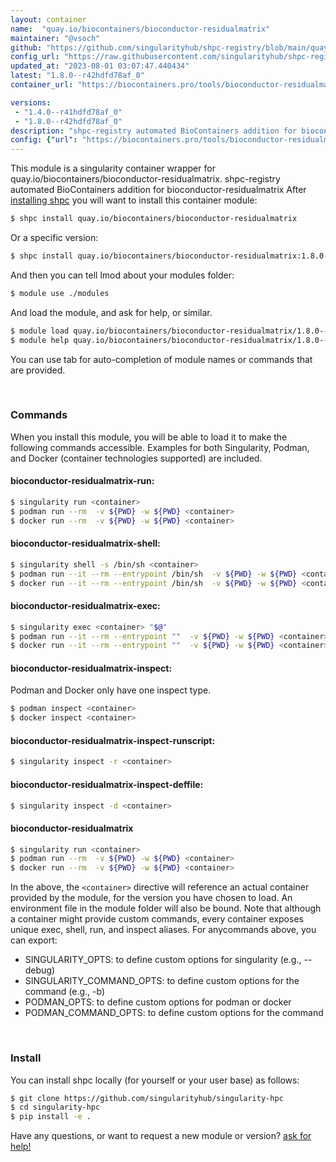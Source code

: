 ```yaml
---
layout: container
name:  "quay.io/biocontainers/bioconductor-residualmatrix"
maintainer: "@vsoch"
github: "https://github.com/singularityhub/shpc-registry/blob/main/quay.io/biocontainers/bioconductor-residualmatrix/container.yaml"
config_url: "https://raw.githubusercontent.com/singularityhub/shpc-registry/main/quay.io/biocontainers/bioconductor-residualmatrix/container.yaml"
updated_at: "2023-08-01 03:07:47.440434"
latest: "1.8.0--r42hdfd78af_0"
container_url: "https://biocontainers.pro/tools/bioconductor-residualmatrix"

versions:
 - "1.4.0--r41hdfd78af_0"
 - "1.8.0--r42hdfd78af_0"
description: "shpc-registry automated BioContainers addition for bioconductor-residualmatrix"
config: {"url": "https://biocontainers.pro/tools/bioconductor-residualmatrix", "maintainer": "@vsoch", "description": "shpc-registry automated BioContainers addition for bioconductor-residualmatrix", "latest": {"1.8.0--r42hdfd78af_0": "sha256:60f909fee719423873aa6b7560de05b1874afb8e2c163461e11fc890229fd60e"}, "tags": {"1.4.0--r41hdfd78af_0": "sha256:e4a5bb7e77511b76496304f57de9f06f529fae1765d88c13a8f8c1884e0b5c8c", "1.8.0--r42hdfd78af_0": "sha256:60f909fee719423873aa6b7560de05b1874afb8e2c163461e11fc890229fd60e"}, "docker": "quay.io/biocontainers/bioconductor-residualmatrix"}
---
```


This module is a singularity container wrapper for quay.io/biocontainers/bioconductor-residualmatrix.
shpc-registry automated BioContainers addition for bioconductor-residualmatrix
After [installing shpc](#install) you will want to install this container module:


```bash
$ shpc install quay.io/biocontainers/bioconductor-residualmatrix
```

Or a specific version:

```bash
$ shpc install quay.io/biocontainers/bioconductor-residualmatrix:1.8.0--r42hdfd78af_0
```

And then you can tell lmod about your modules folder:

```bash
$ module use ./modules
```

And load the module, and ask for help, or similar.

```bash
$ module load quay.io/biocontainers/bioconductor-residualmatrix/1.8.0--r42hdfd78af_0
$ module help quay.io/biocontainers/bioconductor-residualmatrix/1.8.0--r42hdfd78af_0
```

You can use tab for auto-completion of module names or commands that are provided.

<br>

### Commands

When you install this module, you will be able to load it to make the following commands accessible.
Examples for both Singularity, Podman, and Docker (container technologies supported) are included.

#### bioconductor-residualmatrix-run:

```bash
$ singularity run <container>
$ podman run --rm  -v ${PWD} -w ${PWD} <container>
$ docker run --rm  -v ${PWD} -w ${PWD} <container>
```

#### bioconductor-residualmatrix-shell:

```bash
$ singularity shell -s /bin/sh <container>
$ podman run --it --rm --entrypoint /bin/sh  -v ${PWD} -w ${PWD} <container>
$ docker run --it --rm --entrypoint /bin/sh  -v ${PWD} -w ${PWD} <container>
```

#### bioconductor-residualmatrix-exec:

```bash
$ singularity exec <container> "$@"
$ podman run --it --rm --entrypoint ""  -v ${PWD} -w ${PWD} <container> "$@"
$ docker run --it --rm --entrypoint ""  -v ${PWD} -w ${PWD} <container> "$@"
```

#### bioconductor-residualmatrix-inspect:

Podman and Docker only have one inspect type.

```bash
$ podman inspect <container>
$ docker inspect <container>
```

#### bioconductor-residualmatrix-inspect-runscript:

```bash
$ singularity inspect -r <container>
```

#### bioconductor-residualmatrix-inspect-deffile:

```bash
$ singularity inspect -d <container>
```



#### bioconductor-residualmatrix

```bash
$ singularity run <container>
$ podman run --rm  -v ${PWD} -w ${PWD} <container>
$ docker run --rm  -v ${PWD} -w ${PWD} <container>
```


In the above, the `<container>` directive will reference an actual container provided
by the module, for the version you have chosen to load. An environment file in the
module folder will also be bound. Note that although a container
might provide custom commands, every container exposes unique exec, shell, run, and
inspect aliases. For anycommands above, you can export:

 - SINGULARITY_OPTS: to define custom options for singularity (e.g., --debug)
 - SINGULARITY_COMMAND_OPTS: to define custom options for the command (e.g., -b)
 - PODMAN_OPTS: to define custom options for podman or docker
 - PODMAN_COMMAND_OPTS: to define custom options for the command

<br>

### Install

You can install shpc locally (for yourself or your user base) as follows:

```bash
$ git clone https://github.com/singularityhub/singularity-hpc
$ cd singularity-hpc
$ pip install -e .
```

Have any questions, or want to request a new module or version? [ask for help!](https://github.com/singularityhub/singularity-hpc/issues)